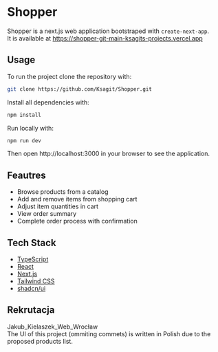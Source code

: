 # Shopper
Shopper is a next.js web application bootstraped with ```create-next-app```.  
It is available at https://shopper-git-main-ksagits-projects.vercel.app

## Usage
To run the project clone the repository with:

```bash
git clone https://github.com/Ksagit/Shopper.git
```

Install all dependencies with:
```bash
npm install
```
Run locally with:
```bash
npm run dev
```
Then open http://localhost:3000 in your browser to see the application.

## Feautres
- Browse products from a catalog
- Add and remove items from shopping cart
- Adjust item quantities in cart
- View order summary
- Complete order process with confirmation

## Tech Stack
- [TypeScript](https://www.typescriptlang.org/)
- [React](https://react.dev/)
- [Next.js](https://nextjs.org/)
- [Tailwind CSS](https://tailwindcss.com/)
- [shadcn/ui](https://ui.shadcn.com/)


## Rekrutacja
Jakub_Kielaszek_Web_Wrocław  
The UI of this project (ommiting commets) is written in Polish due to the proposed products list.
